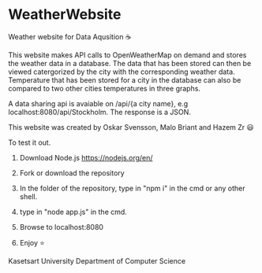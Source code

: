 # WeatherWebsite

Weather website for Data Aqusition :coffee:

This website makes API calls to OpenWeatherMap on demand and stores the weather data in a database. The data that has been stored can then be viewed catergorized by the city with the corresponding weather data. Temperature that has been stored for a city in the database can also be compared to two other cities temperatures in three graphs. 

A data sharing api is avaiable on /api/{a city name}, e.g localhost:8080/api/Stockholm. The response is a JSON. 

This website was created by Oskar Svensson, Malo Briant and Hazem Zr :smiley: 

To test it out. 

1. Download Node.js https://nodejs.org/en/

2. Fork or download the repository

3. In the folder of the repository, type in "npm i" in the cmd or any other shell. 

4. type in "node app.js" in the cmd. 

5. Browse to localhost:8080

6. Enjoy :star: 

Kasetsart University 
Department of Computer Science 

